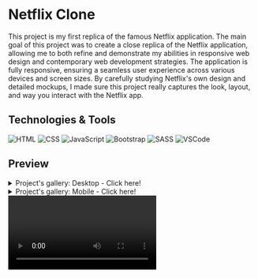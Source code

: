 # Netflix Clone
This project is my first replica of the famous Netflix application.
The main goal of this project was to create a close replica of the Netflix application, allowing me to both refine and demonstrate my abilities in responsive web design and contemporary web development strategies.
The application is fully responsive, ensuring a seamless user experience across various devices and screen sizes.
By carefully studying Netflix's own design and detailed mockups, I made sure this project really captures the look, layout, and way you interact with the Netflix app.

## Technologies & Tools
![HTML](https://img.shields.io/badge/HTML-282C34?logo=html5&logoColor=E34F26)
![CSS](https://img.shields.io/badge/CSS-282C34?logo=css3&logoColor=1572B6)
![JavaScript](https://img.shields.io/badge/JavaScript-282C34?logo=javascript&logoColor=F7DF1E)
![Bootstrap](https://img.shields.io/badge/Bootstrap-282C34?logo=bootstrap&logoColor=7952B3)
![SASS](https://img.shields.io/badge/SASS-282C34?logo=sass&logoColor=CC6699)
![VSCode](https://img.shields.io/badge/VSCode-282C34?logo=visualstudiocode&logoColor=007ACC)

## Preview
<details>
<summary>Project's gallery: Desktop - Click here!</summary>
<img src="/preview/01.png" width="350"> <img src="/preview/02.png" width="350"> <img src="/preview/03.png" width="350">
</details>
<details>
<summary>Project's gallery: Mobile - Click here!</summary>
<img src="/preview/04.png" height="450"> <img src="/preview/05.png" height="450"> <img src="/preview/06.png" height="450">
</details>
<video src="/preview/2023-12-02-21-12-22.mp4" width="300" />

